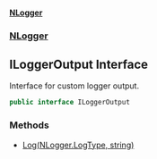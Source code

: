#### [NLogger](./index.md 'index')
### [NLogger](./NLogger.md 'NLogger')
## ILoggerOutput Interface
Interface for custom logger output.  
```csharp
public interface ILoggerOutput
```
### Methods
- [Log(NLogger.LogType, string)](./NLogger-ILoggerOutput-Log(NLogger-LogType_string).md 'NLogger.ILoggerOutput.Log(NLogger.LogType, string)')
